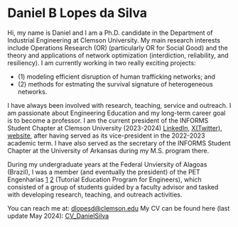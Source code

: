 # Daniel B Lopes da Silva

Hi, my name is Daniel and I am a Ph.D. candidate in the Department of Industrial Engineering at Clemson University. My main research interests include Operations Research (OR) (particularly OR for Social Good) and the theory and applications of network optimization (interdiction, reliability, and resiliency). I am currently working in two really exciting projects: 
*   (1) modeling efficient disruption of human trafficking networks; and 
*   (2) methods for estmating the survival signature of heterogeneous networks.

I have always been involved with research, teaching, service and outreach. I am passionate about Engineering Education and my long-term career goal is to become a professor. I am the current president of the INFORMS Student Chapter at Clemson University (2023-2024) [LinkedIn](https://www.linkedin.com/in/informs-clemson-student-chapter-057b62286/), [X(Twitter)](https://twitter.com/ClemsonInforms), [website](https://cecas.clemson.edu/informs/), after having served as its vice-president in the 2022-2023 academic term. I have also served as the secretary of the INFORMS Student Chapter at the University of Arkansas during my M.S. program there.

During my undergraduate years at the Federal Unviersity of Alagoas (Brazil), I was a member (and eventually the president) of the PET Engenharias [1](https://www.facebook.com/petengenharias) [2](https://ufal.br/estudante/graduacao/programas/educacao-tutorial-pet/pet-engenharia) (Tutorial Education Program for Engineers), which consisted of a group of students guided by a faculty advisor and tasked with developing research, teaching, and outreach activities.

You can reach me at: dlopesd@clemson.edu
My CV can be found here (last update May 2024): [CV_DanielSilva](https://github.com/dblsBR/dblsBR/blob/757fe0444d31240c22ced663ce84c750a5047b28/CV_DanielSilva.pdf)



<!---
dblsBR/dblsBR is a ✨ special ✨ repository because its `README.md` (this file) appears on your GitHub profile.
You can click the Preview link to take a look at your changes.
--->

